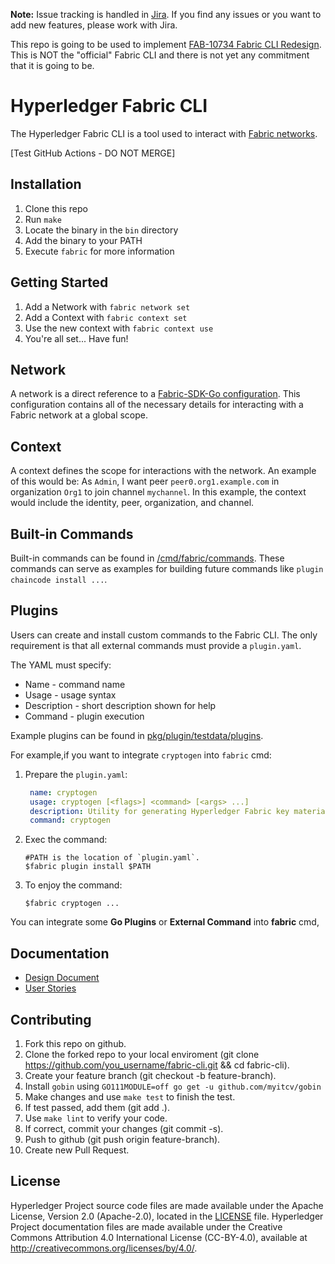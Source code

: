 [//]: # (SPDX-License-Identifier: CC-BY-4.0)

**Note:** Issue tracking is handled in [Jira](https://jira.hyperledger.org/secure/Dashboard.jspa).
If you find any issues or you want to add new features, please work with Jira.

This repo is going to be used to implement [FAB-10734 Fabric CLI Redesign](https://jira.hyperledger.org/browse/FAB-10734).
This is NOT the "official" Fabric CLI and there is not yet any commitment that it is going to be.

# Hyperledger Fabric CLI

The Hyperledger Fabric CLI is a tool used to interact with [Fabric networks](https://hyperledger-fabric.readthedocs.io/en/latest/).  

[Test GitHub Actions -  DO NOT MERGE]

## Installation

1. Clone this repo
2. Run `make`
3. Locate the binary in the `bin` directory
4. Add the binary to your PATH
5. Execute `fabric` for more information

## Getting Started

1. Add a Network with `fabric network set`
2. Add a Context with  `fabric context set`
3. Use the new context with `fabric context use`
4. You're all set... Have fun!

## Network

A network is a direct reference to a [Fabric-SDK-Go configuration](https://github.com/hyperledger/fabric-sdk-go/blob/main/pkg/core/config/testdata/config_test.yaml).  This configuration contains all of the necessary details for interacting with a Fabric network at a global scope.

## Context

A context defines the scope for interactions with the network.  An example of this would be: As `Admin`, I want peer `peer0.org1.example.com` in organization `Org1` to join channel `mychannel`.  In this example, the context would include the identity, peer, organization, and channel.

## Built-in Commands

Built-in commands can be found in [/cmd/fabric/commands](/cmd/fabric/commands).  These commands can serve as examples for building future commands like `plugin chaincode install ...`.

## Plugins

Users can create and install custom commands to the Fabric CLI.  The only requirement is that all external commands must provide a `plugin.yaml`.

The YAML must specify:
* Name - command name
* Usage - usage syntax
* Description - short description shown for help
* Command - plugin execution

Example plugins can be found in [pkg/plugin/testdata/plugins](pkg/plugin/testdata/plugins).

For example,if you want to integrate `cryptogen` into `fabric` cmd:

1. Prepare the `plugin.yaml`:
   ```yaml
    name: cryptogen
    usage: cryptogen [<flags>] <command> [<args> ...]
    description: Utility for generating Hyperledger Fabric key material
    command: cryptogen
    ```
2. Exec the command:
    ```shell script
    #PATH is the location of `plugin.yaml`.
    $fabric plugin install $PATH
    ```
3. To enjoy the command:
    ```
   $fabric cryptogen ...
   ```
You can integrate some **Go Plugins** or **External Command** into **fabric** cmd,

## Documentation
* [Design Document](https://docs.google.com/document/d/1zIQrS4TRgQEx1z9-wwtO8tYOGRyWdUoTdfk49GFx1wY/edit?usp=sharing)
* [User Stories](https://docs.google.com/document/d/1dxOeM85PgrMNQUJMxB2kwhDthyWnzDxdPvjlwk7x4-w/edit?usp=sharing)

## Contributing
1. Fork this repo on github.
2. Clone the forked repo to your local enviroment (git clone https://github.com/you_username/fabric-cli.git && cd fabric-cli).
3. Create your feature branch (git checkout -b feature-branch).
4. Install `gobin` using `GO111MODULE=off go get -u github.com/myitcv/gobin`
5. Make changes and use `make test` to finish the test.
6. If test passed, add them (git add .).
7. Use `make lint` to verify your code.
8. If correct, commit your changes (git commit -s).
9. Push to github (git push origin feature-branch).
10. Create new Pull Request.

## License <a name="license"></a>

Hyperledger Project source code files are made available under the Apache
License, Version 2.0 (Apache-2.0), located in the [LICENSE](LICENSE) file.
Hyperledger Project documentation files are made available under the Creative
Commons Attribution 4.0 International License (CC-BY-4.0), available at http://creativecommons.org/licenses/by/4.0/.
